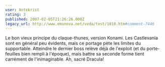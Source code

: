 ```yaml
---
user: Antekrist
rating: 3
published: 2007-02-05T21:26:26.000Z
legacy_url: http://www.emunova.net/veda/test/1010.htm#comment-7446
---
```

Le bon vieux principe du claque-thunes, version Konami.
Les Castlevania sont en général peu évidents, mais ce portage pète les limites du supportable.
Atteindre le dernier boss relève déjà de l'exploit (et du porte-feuilles bien rempli à l'époque), mais battre sa seconde forme tient carrément de l'inimaginable.
Ah, sacré Dracula!